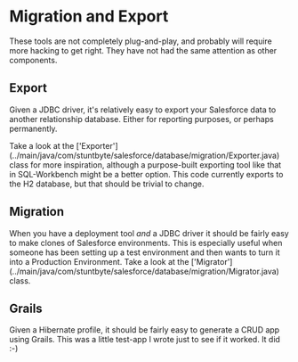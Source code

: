 # Migration and Export

These tools are not completely plug-and-play, and probably will require more hacking to get right. They have not
had the same attention as other components.

## Export
Given a JDBC driver, it's relatively easy to export your Salesforce data to another relationship database. Either for
reporting purposes, or perhaps permanently.

Take a look at the ['Exporter'] (../main/java/com/stuntbyte/salesforce/database/migration/Exporter.java) class for more inspiration, although a purpose-built exporting tool like that in SQL-Workbench might be a better option.
This code currently exports to the H2 database, but that should be trivial to change.

## Migration
When you have a deployment tool *and* a JDBC driver it should be fairly easy to make clones of Salesforce environments.
This is especially useful when someone has been setting up a test environment and then wants to turn it into a
Production Environment. Take a look at the ['Migrator'] (../main/java/com/stuntbyte/salesforce/database/migration/Migrator.java) class.

## Grails
Given a Hibernate profile, it should be fairly easy to generate a CRUD app using Grails. This was a little test-app
I wrote just to see if it worked. It did :-)